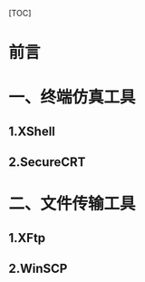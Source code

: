 [TOC]





# 前言





# 一、终端仿真工具

## 1.XShell





## 2.SecureCRT





# 二、文件传输工具

## 1.XFtp





## 2.WinSCP







